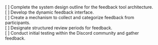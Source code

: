 [ ] Complete the system design outline for the feedback tool architecture.  
[ ] Develop the dynamic feedback interface.  
[ ] Create a mechanism to collect and categorize feedback from participants.  
[ ] Designate structured review periods for feedback.  
[ ] Conduct initial testing within the Discord community and gather feedback.